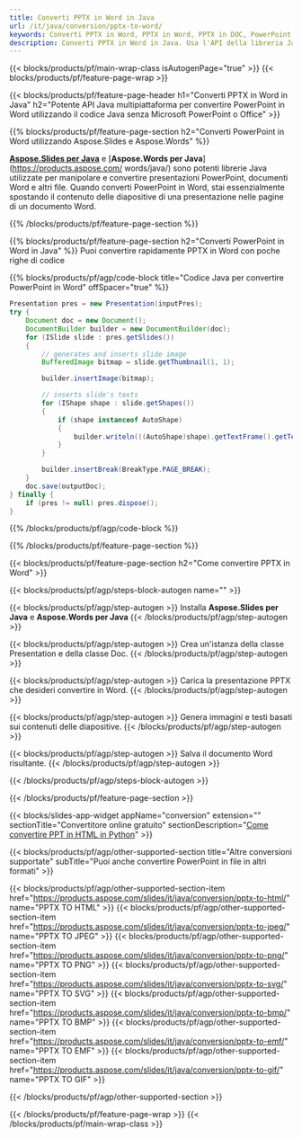```yaml
---
title: Converti PPTX in Word in Java
url: /it/java/conversion/pptx-to-word/
keywords: Converti PPTX in Word, PPTX in Word, PPTX in DOC, PowerPoint in Word, API Java, libreria Java
description: Converti PPTX in Word in Java. Usa l'API della libreria Java per convertire PowerPoint in Word
---
```


{{< blocks/products/pf/main-wrap-class isAutogenPage="true" >}}
{{< blocks/products/pf/feature-page-wrap >}}

{{< blocks/products/pf/feature-page-header h1="Converti PPTX in Word in Java" h2="Potente API Java multipiattaforma per convertire PowerPoint in Word utilizzando il codice Java senza Microsoft PowerPoint o Office" >}}

{{% blocks/products/pf/feature-page-section h2="Converti PowerPoint in Word utilizzando Aspose.Slides e Aspose.Words" %}}

[**Aspose.Slides per Java**](https://products.aspose.com/slides/it/java/) e [**Aspose.Words per Java**](https://products.aspose.com/ words/java/) sono potenti librerie Java utilizzate per manipolare e convertire presentazioni PowerPoint, documenti Word e altri file. Quando converti PowerPoint in Word, stai essenzialmente spostando il contenuto delle diapositive di una presentazione nelle pagine di un documento Word.

{{% /blocks/products/pf/feature-page-section %}}




{{% blocks/products/pf/feature-page-section  h2="Converti PowerPoint in Word in Java" %}}
Puoi convertire rapidamente PPTX in Word con poche righe di codice

{{% blocks/products/pf/agp/code-block title="Codice Java per convertire PowerPoint in Word" offSpacer="true" %}}
```java
Presentation pres = new Presentation(inputPres);
try {
    Document doc = new Document();
    DocumentBuilder builder = new DocumentBuilder(doc);
    for (ISlide slide : pres.getSlides())
    {
        // generates and inserts slide image
        BufferedImage bitmap = slide.getThumbnail(1, 1);

        builder.insertImage(bitmap);

        // inserts slide's texts
        for (IShape shape : slide.getShapes())
        {
            if (shape instanceof AutoShape)
            {
                builder.writeln(((AutoShape)shape).getTextFrame().getText());
            }
        }

        builder.insertBreak(BreakType.PAGE_BREAK);
    }
    doc.save(outputDoc);
} finally {
    if (pres != null) pres.dispose();
}
```
{{% /blocks/products/pf/agp/code-block %}}

{{% /blocks/products/pf/feature-page-section %}}




{{< blocks/products/pf/feature-page-section  h2="Come convertire PPTX in Word" >}}


{{< blocks/products/pf/agp/steps-block-autogen name="" >}}


{{< blocks/products/pf/agp/step-autogen >}}
Installa **Aspose.Slides per Java** e **Aspose.Words per Java** 
{{< /blocks/products/pf/agp/step-autogen >}}

{{< blocks/products/pf/agp/step-autogen >}}
Crea un'istanza della classe Presentation e della classe Doc.
{{< /blocks/products/pf/agp/step-autogen >}}

{{< blocks/products/pf/agp/step-autogen >}}
Carica la presentazione PPTX che desideri convertire in Word.
{{< /blocks/products/pf/agp/step-autogen >}}

{{< blocks/products/pf/agp/step-autogen >}}
Genera immagini e testi basati sui contenuti delle diapositive.
{{< /blocks/products/pf/agp/step-autogen >}}

{{< blocks/products/pf/agp/step-autogen >}}
Salva il documento Word risultante.
{{< /blocks/products/pf/agp/step-autogen >}}


{{< /blocks/products/pf/agp/steps-block-autogen >}}


{{< /blocks/products/pf/feature-page-section >}}




{{< blocks/slides-app-widget  appName="conversion" extension="" sectionTitle="Convertitore online gratuito" sectionDescription="[Come convertire PPT in HTML in Python](https://products.aspose.com/slides/it/en/python-net/conversion/ppt-to-html/)" >}}

{{< blocks/products/pf/agp/other-supported-section title="Altre conversioni supportate" subTitle="Puoi anche convertire PowerPoint in file in altri formati" >}}


{{< blocks/products/pf/agp/other-supported-section-item href="https://products.aspose.com/slides/it/java/conversion/pptx-to-html/" name="PPTX TO HTML" >}}
{{< blocks/products/pf/agp/other-supported-section-item href="https://products.aspose.com/slides/it/java/conversion/pptx-to-jpeg/" name="PPTX TO JPEG" >}}
{{< blocks/products/pf/agp/other-supported-section-item href="https://products.aspose.com/slides/it/java/conversion/pptx-to-png/" name="PPTX TO PNG" >}}
{{< blocks/products/pf/agp/other-supported-section-item href="https://products.aspose.com/slides/it/java/conversion/pptx-to-svg/" name="PPTX TO SVG" >}}
{{< blocks/products/pf/agp/other-supported-section-item href="https://products.aspose.com/slides/it/java/conversion/pptx-to-bmp/" name="PPTX TO BMP" >}}
{{< blocks/products/pf/agp/other-supported-section-item href="https://products.aspose.com/slides/it/java/conversion/pptx-to-emf/" name="PPTX TO EMF" >}}
{{< blocks/products/pf/agp/other-supported-section-item href="https://products.aspose.com/slides/it/java/conversion/pptx-to-gif/" name="PPTX TO GIF" >}}



{{< /blocks/products/pf/agp/other-supported-section >}}

{{< /blocks/products/pf/feature-page-wrap >}}
{{< /blocks/products/pf/main-wrap-class >}}